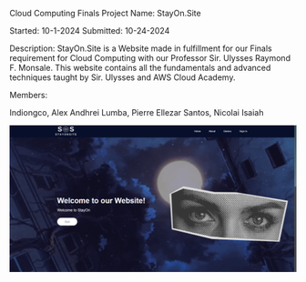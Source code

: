 Cloud Computing Finals
Project Name: StayOn.Site

Started: 10-1-2024 Submitted: 10-24-2024

Description: StayOn.Site is a Website made in fulfillment for our Finals requirement for Cloud Computing with our Professor Sir. Ulysses Raymond F. Monsale. This website contains all the fundamentals and advanced techniques taught by Sir. Ulysses and AWS Cloud Academy.

Members:

Indiongco, Alex Andhrei
Lumba, Pierre Ellezar
Santos, Nicolai Isaiah


![Alt text](readme/port.png)
